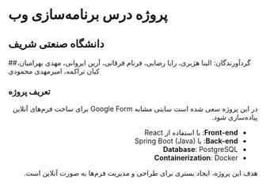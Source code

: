 # پروژه درس برنامه‌سازی وب

## دانشگاه صنعتی شریف

##گردآورندگان: الینا هژبری، رایا رضایی، فرنام فرقانی، آرین ایروانی، مهدی بهرامیان، کیان تراکمه، امیرمهدی محمودی

### تعریف پروژه
<div dir="rtl" align="right">

در این پروژه سعی شده است سایتی مشابه Google Form برای ساخت فرم‌های آنلاین پیاده‌سازی شود.  

<ul dir="rtl">
  <li><b>Front-end</b>: با استفاده از React</li>
  <li><b>Back-end</b>: با Spring Boot (Java)</li>
  <li><b>Database</b>: PostgreSQL</li>
  <li><b>Containerization</b>: Docker</li>
</ul>

هدف این پروژه، ایجاد بستری برای طراحی و مدیریت فرم‌ها به صورت آنلاین است.

</div>

